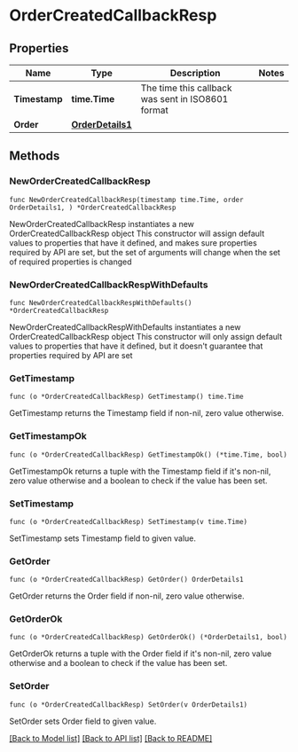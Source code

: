 # OrderCreatedCallbackResp

## Properties

Name | Type | Description | Notes
------------ | ------------- | ------------- | -------------
**Timestamp** | **time.Time** | The time this callback was sent in ISO8601 format | 
**Order** | [**OrderDetails1**](OrderDetails1.md) |  | 

## Methods

### NewOrderCreatedCallbackResp

`func NewOrderCreatedCallbackResp(timestamp time.Time, order OrderDetails1, ) *OrderCreatedCallbackResp`

NewOrderCreatedCallbackResp instantiates a new OrderCreatedCallbackResp object
This constructor will assign default values to properties that have it defined,
and makes sure properties required by API are set, but the set of arguments
will change when the set of required properties is changed

### NewOrderCreatedCallbackRespWithDefaults

`func NewOrderCreatedCallbackRespWithDefaults() *OrderCreatedCallbackResp`

NewOrderCreatedCallbackRespWithDefaults instantiates a new OrderCreatedCallbackResp object
This constructor will only assign default values to properties that have it defined,
but it doesn't guarantee that properties required by API are set

### GetTimestamp

`func (o *OrderCreatedCallbackResp) GetTimestamp() time.Time`

GetTimestamp returns the Timestamp field if non-nil, zero value otherwise.

### GetTimestampOk

`func (o *OrderCreatedCallbackResp) GetTimestampOk() (*time.Time, bool)`

GetTimestampOk returns a tuple with the Timestamp field if it's non-nil, zero value otherwise
and a boolean to check if the value has been set.

### SetTimestamp

`func (o *OrderCreatedCallbackResp) SetTimestamp(v time.Time)`

SetTimestamp sets Timestamp field to given value.


### GetOrder

`func (o *OrderCreatedCallbackResp) GetOrder() OrderDetails1`

GetOrder returns the Order field if non-nil, zero value otherwise.

### GetOrderOk

`func (o *OrderCreatedCallbackResp) GetOrderOk() (*OrderDetails1, bool)`

GetOrderOk returns a tuple with the Order field if it's non-nil, zero value otherwise
and a boolean to check if the value has been set.

### SetOrder

`func (o *OrderCreatedCallbackResp) SetOrder(v OrderDetails1)`

SetOrder sets Order field to given value.



[[Back to Model list]](../README.md#documentation-for-models) [[Back to API list]](../README.md#documentation-for-api-endpoints) [[Back to README]](../README.md)


